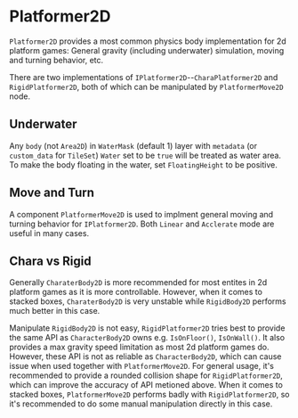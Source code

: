 # Platformer2D

`Platformer2D` provides a most common physics body implementation for 2d platform games: General gravity (including underwater) simulation, moving and turning behavior, etc.

There are two implementations of `IPlatformer2D`--`CharaPlatformer2D` and `RigidPlatformer2D`, both of which can be manipulated by `PlatformerMove2D` node.

## Underwater

Any `body` (not `Area2D`) in `WaterMask` (default 1) layer with `metadata` (or `custom_data` for `TileSet`) `Water` set to be `true` will be treated as water area. To make the body floating in the water, set `FloatingHeight` to be positive.

## Move and Turn

A component `PlatformerMove2D` is used to implment general moving and turning behavior for `IPlatformer2D`. Both `Linear` and `Acclerate` mode are useful in many cases.

## Chara vs Rigid

Generally `CharaterBody2D` is more recommended for most entites in 2d platform games as it is more controllable. However, when it comes to stacked boxes, `CharaterBody2D` is very unstable while `RigidBody2D` performs much better in this case.

Manipulate `RigidBody2D` is not easy, `RigidPlatformer2D` tries best to provide the same API as `CharacterBody2D` owns e.g. `IsOnFloor()`, `IsOnWall()`. It also provides a max gravity speed limitation as most 2d platform games do. However, these API is not as reliable as `CharacterBody2D`, which can cause issue when used together with `PlatformerMove2D`. For general usage, it's recommended to provide a rounded collision shape for `RigidPlatformer2D`, which can improve the accuracy of API metioned above. When it comes to stacked boxes, `PlatformerMove2D` performs badly with `RigidPlatformer2D`, so it's recommended to do some manual manipulation directly in this case.
